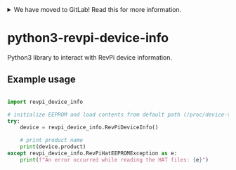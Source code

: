 <details>
<summary>We have moved to GitLab! Read this for more information.</summary>

We have recently moved our repositories to GitLab. You can find python3-revpi-device-info
here: https://gitlab.com/revolutionpi/python3-revpi-device-info  
All repositories on GitHub will stay up-to-date by being synchronised from
GitLab.

We still maintain a presence on GitHub but our work happens over at GitLab. If
you want to contribute to any of our projects we would prefer this contribution
to happen on GitLab, but we also still accept contributions on GitHub if you
prefer that.
</details>

# python3-revpi-device-info

Python3 library to interact with RevPi device information.

## Example usage

```python

import revpi_device_info

# initialize EEPROM and load contents from default path (/proc/device-tree/hat)
try:
    device = revpi_device_info.RevPiDeviceInfo()

    # print product name
    print(device.product)
except revpi_device_info.RevPiHatEEPROMException as e:
    print(f"An error occurred while reading the HAT files: {e}")

```

